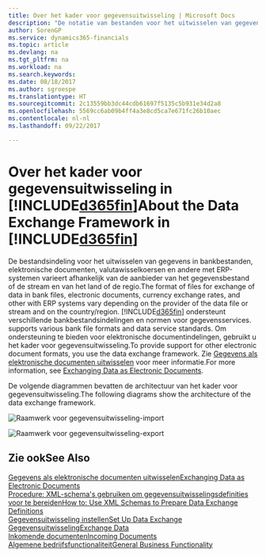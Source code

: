 ```yaml
---
title: Over het kader voor gegevensuitwisseling | Microsoft Docs
description: "De notatie van bestanden voor het uitwisselen van gegevens in de bankbestanden, elektronische documenten, valutawisselkoersen en andere met ERP-systemen variëren afhankelijk van de aanbieder van het gegevensbestand of de stream en van het land of de regio."
author: SorenGP
ms.service: dynamics365-financials
ms.topic: article
ms.devlang: na
ms.tgt_pltfrm: na
ms.workload: na
ms.search.keywords: 
ms.date: 08/18/2017
ms.author: sgroespe
ms.translationtype: HT
ms.sourcegitcommit: 2c13559bb3dc44cdb61697f5135c5b931e34d2a8
ms.openlocfilehash: 5569cc6ab09b4ff4a3e8cd5ca7e671fc26b10aec
ms.contentlocale: nl-nl
ms.lasthandoff: 09/22/2017

---
```

# <a name="about-the-data-exchange-framework-in-included365finincludesd365finmdmd"></a><span data-ttu-id="9bb39-103">Over het kader voor gegevensuitwisseling in [!INCLUDE[d365fin](includes/d365fin_md.md)]</span><span class="sxs-lookup"><span data-stu-id="9bb39-103">About the Data Exchange Framework in [!INCLUDE[d365fin](includes/d365fin_md.md)]</span></span>
<span data-ttu-id="9bb39-104">De bestandsindeling voor het uitwisselen van gegevens in bankbestanden, elektronische documenten, valutawisselkoersen en andere met ERP-systemen varieert afhankelijk van de aanbieder van het gegevensbestand of de stream en van het land of de regio.</span><span class="sxs-lookup"><span data-stu-id="9bb39-104">The format of files for exchange of data in bank files, electronic documents, currency exchange rates, and other with ERP systems vary depending on the provider of the data file or stream and on the country/region.</span></span> [!INCLUDE[d365fin](includes/d365fin_md.md)]<span data-ttu-id="9bb39-105"> ondersteunt verschillende bankbestandsindelingen en normen voor gegevensservices.</span><span class="sxs-lookup"><span data-stu-id="9bb39-105"> supports various bank file formats and data service standards.</span></span> <span data-ttu-id="9bb39-106">Om ondersteuning te bieden voor elektronische documentindelingen, gebruikt u het kader voor gegevensuitwisseling.</span><span class="sxs-lookup"><span data-stu-id="9bb39-106">To provide support for other electronic document formats, you use the data exchange framework.</span></span> <span data-ttu-id="9bb39-107">Zie [Gegevens als elektronische documenten uitwisselen](across-data-exchange.md) voor meer informatie.</span><span class="sxs-lookup"><span data-stu-id="9bb39-107">For more information, see [Exchanging Data as Electronic Documents](across-data-exchange.md).</span></span>    

 <span data-ttu-id="9bb39-108">De volgende diagrammen bevatten de architectuur van het kader voor gegevensuitwisseling.</span><span class="sxs-lookup"><span data-stu-id="9bb39-108">The following diagrams show the architecture of the data exchange framework.</span></span>  

 ![Raamwerk voor gegevensuitwisseling-import](media/across-data-exchange/dataexchangeframework_import.png)  

 ![Raamwerk voor gegevensuitwisseling-export](media/across-data-exchange/dataexchangeframework_export.png)  

## <a name="see-also"></a><span data-ttu-id="9bb39-111">Zie ook</span><span class="sxs-lookup"><span data-stu-id="9bb39-111">See Also</span></span>  
[<span data-ttu-id="9bb39-112">Gegevens als elektronische documenten uitwisselen</span><span class="sxs-lookup"><span data-stu-id="9bb39-112">Exchanging Data as Electronic Documents</span></span>](across-data-exchange.md)  
[<span data-ttu-id="9bb39-113">Procedure: XML-schema's gebruiken om gegevensuitwisselingsdefinities voor te bereiden</span><span class="sxs-lookup"><span data-stu-id="9bb39-113">How to: Use XML Schemas to Prepare Data Exchange Definitions</span></span>](across-how-to-use-xml-schemas-to-prepare-data-exchange-definitions.md)  
[<span data-ttu-id="9bb39-114">Gegevensuitwisseling instellen</span><span class="sxs-lookup"><span data-stu-id="9bb39-114">Set Up Data Exchange</span></span>](across-set-up-data-exchange.md)  
[<span data-ttu-id="9bb39-115">Gegevensuitwisseling</span><span class="sxs-lookup"><span data-stu-id="9bb39-115">Exchange Data</span></span>](across-exchange-data.md)  
[<span data-ttu-id="9bb39-116">Inkomende documenten</span><span class="sxs-lookup"><span data-stu-id="9bb39-116">Incoming Documents</span></span>](across-income-documents.md)  
[<span data-ttu-id="9bb39-117">Algemene bedrijfsfunctionaliteit</span><span class="sxs-lookup"><span data-stu-id="9bb39-117">General Business Functionality</span></span>](ui-across-business-areas.md)  

